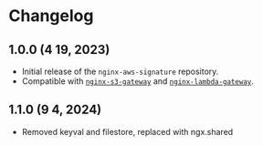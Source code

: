 # Changelog

## 1.0.0 (4 19, 2023)

- Initial release of the `nginx-aws-signature` repository.
- Compatible with [`nginx-s3-gateway`](https://github.com/nginxinc/nginx-s3-gateway) and [`nginx-lambda-gateway`](https://github.com/nginx-serverless/nginx-lambda-gateway).

## 1.1.0 (9 4, 2024)

- Removed keyval and filestore, replaced with ngx.shared
